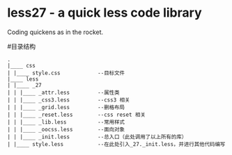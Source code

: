 less27 - a quick less code library
======

Coding quickens as in the rocket.

#目录结构

```tree
.
|____ css
| |____ style.css            --目标文件
|____ less
| |____ _27
| | |____ _attr.less         --属性类
| | |____ _css3.less         --css3 相关
| | |____ _grid.less         --删格布局
| | |____ _reset.less        --css reset 相关
| | |____ _lib.less          --常用样式
| | |____ _oocss.less        --面向对象
| | |____ _init.less         --总入口（此处调用了以上所有的库）
| |____ style.less           --在此处引入_27._init.less，并进行其他代码编写             

```
